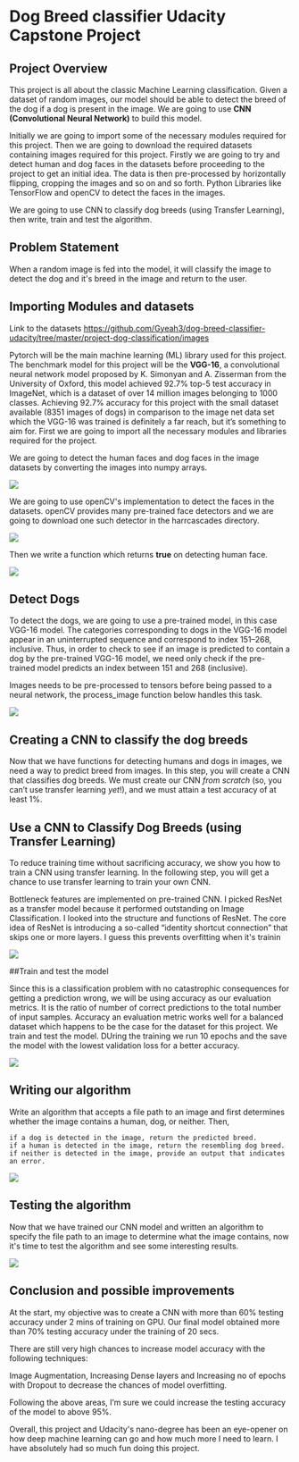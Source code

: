 # Dog Breed classifier Udacity Capstone Project

## Project Overview

This project is all about the classic Machine Learning classification. Given a dataset of random images, our model should be able to detect the breed of the dog if a dog is present in the image. We are going to use **CNN (Convolutional Neural Network)** to build this model. 

Initially we are going to import some of the necessary modules required for this project. Then we are going to download the required datasets containing images required for this project. Firstly we are going to try and detect human and dog faces in the datasets before proceeding to the project to get an initial idea. The data is then pre-processed by horizontally flipping, cropping the images and so on and so forth. Python Libraries like TensorFlow and openCV to detect the faces in the images.

We are going to use CNN to classify dog breeds (using Transfer Learning), then write, train and test the algorithm.
## Problem Statement

When a random image is fed into the model, it will classify the image to detect the dog and it's breed in the image and return to the user.

## Importing Modules and datasets

Link to the datasets https://github.com/Gyeah3/dog-breed-classifier-udacity/tree/master/project-dog-classification/images

Pytorch will be the main machine learning (ML) library used for this project. The benchmark model for this project will be the **VGG-16**, a convolutional neural network model proposed by K. Simonyan and A. Zisserman from the University of Oxford, this model achieved 92.7% top-5 test accuracy in ImageNet, which is a dataset of over 14 million images belonging to 1000 classes. Achieving 92.7% accuracy for this project with the small dataset available (8351 images of dogs) in comparison to the image net data set which the VGG-16 was trained is definitely a far reach, but it’s something to aim for. First we are going to import all the necessary modules and libraries required for the project. 

We are going to detect the human faces and dog faces in the image datasets by converting the images into numpy arrays.


![](screenshot/image0.png)

We are going to use openCV's implementation to detect the faces in the datasets. openCV provides many pre-trained face detectors and we are going to download one such detector in the harrcascades directory.


![](screenshot/image1.png)

Then we write a function which returns **true** on detecting human face.


![](screenshot/image2.png)

## Detect Dogs

To detect the dogs, we are going to use a pre-trained model, in this case VGG-16 model. The categories corresponding to dogs in the VGG-16 model appear in an uninterrupted sequence and correspond to index 151–268, inclusive. Thus, in order to check to see if an image is predicted to contain a dog by the pre-trained VGG-16 model, we need only check if the pre-trained model predicts an index between 151 and 268 (inclusive).

Images needs to be pre-processed to tensors before being passed to a neural network, the process_image function below handles this task.


![](screenshot/image4.png)

## Creating a CNN to classify the dog breeds

Now that we have functions for detecting humans and dogs in images, we need a way to predict breed from images. In this step, you will create a CNN that classifies dog breeds. We must create our CNN _from scratch_ (so, you can’t use transfer learning _yet_!), and we must attain a test accuracy of at least 1%. 

##  Use a CNN to Classify Dog Breeds (using Transfer Learning)

To reduce training time without sacrificing accuracy, we show you how to train a CNN using transfer learning. In the following step, you will get a chance to use transfer learning to train your own CNN.

Bottleneck features are implemented on pre-trained CNN. I picked ResNet as a transfer model because it performed outstanding on Image Classification. I looked into the structure and functions of ResNet. The core idea of ResNet is introducing a so-called “identity shortcut connection” that skips one or more layers. I guess this prevents overfitting when it's trainin

![](screenshot/image5.png)


##Train and test the model

 Since this is a classification problem with no catastrophic consequences for getting a prediction wrong, we will be using accuracy as our evaluation metrics. It is the ratio of number of correct predictions to the total number of input samples. Accuracy an evaluation metric works well for a balanced dataset which happens to be the case for the dataset for this project.
 We train and test the model. DUring the training we run 10 epochs and the save the model with the lowest validation loss for a better accuracy.
 
 ![](screenshot/image6.png)
 
## Writing our algorithm

Write an algorithm that accepts a file path to an image and first determines whether the image contains a human, dog, or neither. Then,

    if a dog is detected in the image, return the predicted breed.
    if a human is detected in the image, return the resembling dog breed.
    if neither is detected in the image, provide an output that indicates an error.
    

![](screenshot/image7.png)

## Testing the algorithm

Now that we have trained our CNN model and written an algorithm to specify the file path to an image to determine what the image contains, now it's time to test the algorithm and see some interesting results.


![](screenshot/image8.png)

## Conclusion and possible improvements

At the start, my objective was to create a CNN with more than 60% testing accuracy under 2 mins of training on GPU. Our final model obtained more than 70% testing accuracy under the training of 20 secs.

There are still very high chances to increase model accuracy with the following techniques:

Image Augmentation, Increasing Dense layers and Increasing no of epochs with Dropout to decrease the chances of model overfitting.

Following the above areas, I’m sure we could increase the testing accuracy of the model to above 95%.

Overall, this project and Udacity's nano-degree has been an eye-opener on how deep machine learning can go and how much more I need to learn. I have absolutely had so much fun doing this project.


 
